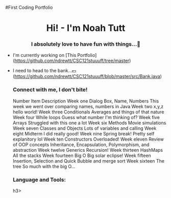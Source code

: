 #First Coding Portfolio
<h1 align="center"> Hi! - I'm Noah Tutt</h1>
<h3 align="center"> I absolutely love to have fun with things...🎈 </h3>


- I'm currently working on [This Portfolio]
  (https://github.com/ndrewtt/CSC121stuuuff/tree/master)
- I need to head to the bank...💵 (https://github.com/ndrewtt/CSC121stuuuff/blob/master/src/Bank.java)


  <h3 align = "left"> Connect with me, I don't bite!</h3>
  <p align = "left>
  Contact me if you want to contribute to my open source code.
  I really like to improve in coding, and it does make me happy. I need to   
  stay more consistent with it
    </p>

    | Number | Item | Description |
    |:------:|----|-----------|
    |Week one| Dialog Box, Name, Numbers|This week we went over comparing names, numbers in Java|
  |Week two|x,y,z|hello world!|
  |Week three|Conditionals|Averages and things of that nature|
  |Week four|While loops| Guess what number I'm thinking of?|
  |Week five|Arrays| Struggled with this one a lot|
  |Week six|Methods| Movie simulations|
  |Week seven|Classes and Objects| Lots of variables and calling|
  |Week eight|Midterm|I did really good!|
  |Week nine|Spring break!|Pretty self explanitory lol|
  |Week ten|Constructors|Overloaded!|
  |Week eleven|Review of OOP concepts| Inheritance, Encapsulation, Polymorphism, and abstraction|
  |Week twelve|Generics|Recursion!|
  |Week thirteen|HashMaps|All the stacks|
  |Week fourteen|Big O|Big solar eclipse!|
  |Week fifteen|Insertion, Selection and Quick|Bubble and merge sort|
  |Week sixteen|The tree|So much with the big O...|
  

  <h3 align="left"> Language and Tools: </h3>h3>
  <p align = "left>
    <a> </a>
    </p>
  Java and Intelij!
